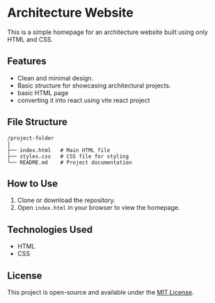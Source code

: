 # Architecture Website

This is a simple homepage for an architecture website built using only HTML and CSS.

## Features
- Clean and minimal design.
- Basic structure for showcasing architectural projects.
- basic HTML page
- converting it into react using vite react project

## File Structure
```
/project-folder
│
├── index.html   # Main HTML file
├── styles.css   # CSS file for styling
└── README.md    # Project documentation
```

## How to Use
1. Clone or download the repository.
2. Open `index.html` in your browser to view the homepage.

## Technologies Used
- HTML
- CSS

## License
This project is open-source and available under the [MIT License](LICENSE).
